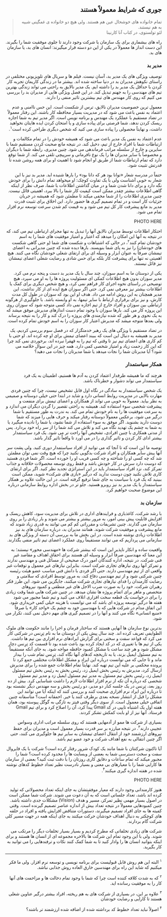 <div dir="rtl">


## جوری که شرایط معمولاً هستند 

> تمام خانواده های خوشحال عین هم هستند. ولی هیچ دو خانواده ی غمگینی شبیه به هم نیستند. <br>
لئو تولستوی، در کتاب آنا کارنینا

راه های بیشماری برای یک سازمان یا شرکت وجود دارند تا جلوی موفقیت شما را بگیرند. این دست انداز ها معمولاً در یکی از این دو دسته قرار میگیرند: انسان های بد، یا سازمان های بد. 

### مدیر بد

توصیف ویژگی های یک مدیر بد، آسان نیست. فیلم ها و سریال های تلویزیونی مختلفی در راستای نکوهش مدیران بد در دنیا ساخته شده اند. بیشتر ما در زندگی کاریمان تجربه کار کردن با حداقل یک مدیر بد را داشته ایم. یک مدیر نالایق به راحتی می تواند زندگی بهترین تیم های مهندسی را به جهنم تبدیل کند. در این فصل ویژگی هایی از مدیران بد را بررسی می کنیم که روی کار مهندس های تیم بیشترین تاثیر منفی را دارند. 

معمول ترین خصوصیت مدیران نالایق، ترس از شکست است. این حس ناامنی و عدم اعتماد به نفس باعث می شود که در مدیریت بسیار محافظه کار باشند. این رفتار معمولاً در تضاد مستقیم با عملکرد یک مهندس و برنامه نویس است. اگر مدیر تیم به شما اجازه ریسک کردن ندهد، شما فرصتی برای پیاده سازی و یا امتحان کردن ایده هایتان نخواهید داشت، و نهایتاً محصولی را پیاده سازی می کنید که شخص دیگری طراحی کرده است<sup>۱</sup>. 

عدم اعتماد به نفس یک مدیر باعث می شود که همیشه خودش را در تمام مکالمات و ارتباطات شما با افراد خارج از تیم، دخیل کند. در نتیجه مانع صحبت کردن مستقیم شما با سایرین و خارج از سلسله مراتب فرماندهی می شود. چنین مدیری، رابطه شما با دیگران و مخصوصاً با سایر مدیران ها را یک نوع نافرمانی و سرپیچی تلقی می کند. از شما توقع دارد که تمام ارتباطات شما از طریق او انجام شود تا اهمیت او برای همه روشن شده تا قدرتش تثبیت شود. 

حتماً در مدرسه شعار «توانا بود هر که دانا بود» را بارها شنیده اید. مدیر بد نیز با این شعار به خوبی آشناست ولی با یک تفاوت کوچک: او میخواهد تمام دانش را برای خودش نگه دارد و برای دانا شدن شما و در میان گذاشتن اطلاعات با شما، صرف نظر از اینکه گاهی اطلاعات بیشتر چقدر ممکن است کیفیت کار شما را بالا ببرد، اهمیتی قائل نیست. چنین مدیری اطلاعات را از شما مخفی میکند تا مطمئن شود که همیشه در جریان جزئیات کار است و در تمام تصمیم گیری ها حضور دارد. این اخلاق برای تثبیت قدرت مدیر بد مانع پیشرفت کار کل تیم می شود و به قیمت کم شدن سرعت توسعه نرم افزار تمام می شود. 

PHOTO HERE

احتکار اطلاعات توسط مدیران نالایق آنها را تبدیل به تنها مجرای ارتباطی تیم می کند، که در نتیجه به آنها این امکان را میدهد که اعتبار و امتیاز موفقیت های شما را به اسم خودشان تمام کنند<sup>۲</sup>، در حالی که اشتباهات و شکست های شما (و حتی گاهی شکست های خودشان) را نیز به پای شما بنویسند. بارها دیده شده که چنین مدیرانی به اعضای تیمشان صرفاً به عنوان ابزار و وسیله ای برای ارتقای شغلی خودشان نگاه می کنند. هیچ اهمیتی نه تنها برای پیشرفت کار بلکه برای حس شادی و رضایت شغلی اعضای تیمشان نیز قائل نیستند. 

یکی از دوستان ما به اسم سوزان، چند سال با یک مدیر بد دست و پنجه نرم می کرد. مدیر سوزان بدون هیچ اطلاعات کمکی ای مسئولیت پروژه ها را به او می سپرد، هیچ توضیحی در راستای نحوه اجرای کار فراهم نمی کرد، و هیچ شخص دیگری برای کمک یا اطلاعات بیشتر نیز معرفی نمی کرد. حتی اگر سوزان هیچ ایده ای از کار نداشت، این مدیر همچنان به این روش ادامه می داد. هدف او این بود که سوزان در طول کل مدت کارش، و نیز برای برقراری ارتباط با سایر تیمها، به او وابسته باشد. با جلوگیری از هرگونه ارتباطی بین سوزان و افراد خارج از تیم اجازه نمی داد کسی متوجه شود که سوزان روی این پروژه کار می کند. بارها سوزان با وجود تمام دست اندازهای مدیرش موفق میشد که به یک نحوی و هر طور که شده نیازمندی های پروژه را درک کند و کار را به نتیجه برساند ولی بعدها متوجه میشد که مدیرش اعتبار کار سوزان را به اسم خودش تمام کرده است. 

در تضاد مستقیم با ویژگی های یک رهبر خدمتگزار که در فصل سوم بررسی کردیم، یک مدیر بد همیشه به دنبال این است که ببیند اعضای تیمش برای او چه کرده اند. او حتی با کم کاری های اعضای تیم نیز تا وقتی که تیم را به قهقرا نبرده اند، برخوردی نمی کند چرا که این کار زحمت زیاد و امتیاز شخصی کمی دارد. همه چیز در این سوال خلاصه می شود؟ آیا مدیرتان شما را نجات میدهد یا شما مدیرتان را نجات می دهید؟ 


### همکار سیاستمدار 

هرچند که ما همیشه طرفدار اعتماد کردن به آدم ها هستیم، اطمینان به یک فرد سیاستمدار می تواند دشوار و خطرناک باشد. 

یک شخص سیاستمدار به سادگی در نگاه اول قابل تشخیص نیست، چرا که چنین فردی مهارت بالایی در مدیریت روابط انسانی دارد و شاید در ابتدا حتی خیلی دوستانه و صمیمی به نظر بیاید. معمولاً به خوبی می تواند از همکاران و اعضای تیمش برای منفعت و پیشرفت شخصی سوء استفاده کند. همیشه به راحتی تقصیر را گردن دیگران می اندازد و به سرعت موفقیت ها را به نام خودش تمام می کند. به ندرت به طور مستقیم با شما درگیر می شود، برعکس معمولاً دوستانه رفتار میکند و حرف هایی را میزند که شما دوست دارید بشنوید. اگر موفق به سوء استفاده از شما نشود، یا شما را نادیده میگیرد یا به شما به چشم یک تهدید نگاه می کند و تلاش می کند شما را از سر راه خود بردارد. پس از مدتی همکاری با چنین افرادی، تشخیص آنها راحت تر می شود. یک فرد سیاستمدار بیشتر ادای کار کردن و تاثیر گذاری را در می آورد تا واقعاً تاثیر گذار باشد. 

توصیه ما این است که تا آنجا که می توانید از افراد سیاستمدار دوری کنید. ولی پشت سر آنها پیش سایر همکاران و افراد شرکت بدگویی نکنید چرا که هیچ وقت نمی توان مطمئن شد که چه کسی او را شناخته و چه کسی فریب او را خورده است. اگر شما فردی هستید که دوست دارد سرش در کار خودش باشد و فقط روی توسعه محصولات خلاقانه و جذاب تمرکز کند، نزد افراد سیاستمدار باید در این استراتژی تجدید نظر کنید. اگر برای ارتقای کاری تلاش نکنید چون دوست ندارید که درگیر «بازی های شرکت» شوید، ممکن است ببینید که یک فرد با سیاست به جای شما ترفیع گرفته است. در این حالت علاوه بر همکار سیاستمدار با یک مدیر بد نیز روبرو هستید. جلو تر در بخش اداره روابط سازمانی درباره این موضوع صحبت خواهیم کرد. 


### سازمان بد 

با رشد شرکت، کاغذبازی و فرایندهای اداری در تلاش برای مدیریت سود، کاهش ریسک و افزایش قابلیت پیش بینی امور، به مرور بیشتر و بیشتر می شوند و بار زیادی را بر روی سازمان می گذارند. چنین تشریفات و مقرراتی کم کم می توانند به قدری زیاد شوند که مانع پیشرفت و موفقیت شرکت شوند. همانند مدیران بد، درباره سازمان های بد نیز اطلاعات زیادی نوشته شده است. در این بخش ما به بررسی آن دسته از ویژگی های بد سازمانی می پردازیم که می توانند مستقیماً روی عملکرد اعضای تیم تاثیر منفی بگذارند. 

واقعیت ساده و انکار ناپذیر این است که بیشتر شرکت ها «مهندسی محور» نیستند؛ به این معنا که مهندسین صرفاً ابزار و وسیله ای هستند برای احقاق اهداف و مقاصد غیر فنی شرکت. در نتیجه، اداره کنندگان امور درک صحیحی از مسائل فنی و مهندسی ندارند و تمرکز آنها روی نیازهای تجاری شرکت است. بنابراین نیازهای غیر معمول و توقعات غیر واقعی ای از تیم مهندسی دارند. حتی اگر فردی با دانش فنی مناسب عضو هیئت رئیسه چنین شرکتی شود و از تیم مهندسی دفاع کند، به مرور توسط افرادی که سلامتی و رضایت کارمندان را فدای نیازهای تجاری شرکت میکنند، جایگزین می شود. این طرز فکر رهبران شرکت، خود را به صورت ضرب الاجل های غیر منطقی و کمبود نیروهای متخصص و ماهر برای اتمام پروژه ها نشان میدهد. در چنین شرکت هایی شما وقت زیادی را برای درخواست یک قطعه سخت افزاری اتلاف می کنید و تیم شما مجبور می شود هفته ها درگیر توسعه پروژه ای باشد که می توانست با هزینه خیلی کمی خریداری شود. این اتفاق مدام در شرکت هایی که با مهندسین خود به چشم یک «واحد کار» یا صرفاً «منبع انسانی» نگاه می کنند و آنها را در تصمیم گیری های مهم دخیل نمی کنند، تکرار می شود. 

بدترین نوع سازمان ها آنهایی هستند که ساختار فرمان و اجرا را مانند حکومت های ملوک الطوایفی تعریف کرده اند. چند سال پیش یکی از دوستان ما به نام تِرِنس در شرکتی کار می کرد که قواعد سفت و سختی برای گزارش ایرادهای نرم افزاری بین تیم ها داشت. یکی از تیم ها با تغییری که در کد ایجاد کرده بود باعث شده بود تا قسمت کد تِرِنس دچار مشکل شود و هر چند ساعت با مشکل کمبود حافظه مواجه شود. به جای آنکه مستقیماً به تیم مسئول ایمیل بزند، یا به تاریخچه کدهای آنها نگاه کند، تِرِنس تمام شب را بیدار ماند و تا جایی که می توانست درباره این ایراد و مشکل اطلاعات مختلفی جمع کرد تا پرونده محکمی بر علیه این تیم تهیه کند. نهایتاً تمام اطلاعات جمع شده را برای مدیرش ارسال کرد، مدیرش به رئیس بخش ایمیل زد، رئیس بخش به رئیس بخش تیم مسئول ایمیل زد، رئیس بخش تیم مسئول به مدیر تیم مسئول ایمیل زد و مدیر تیم مسئول شخصی که درباره آن تکه از نرم افزار اطلاعات لازم را داشت شناسایی کرد. بیش از ده روز بعد، تِرِنس در یک جلسه کنار دو مدیر، دو رئیس بخش و سه مهندس دیگر نشسته بود تا درباره این ایراد نرم افزاری صحبت کنند و بررسی کنند که اینکه آیا می توانند این مشکل را قبل از انتشار نسخه بعدی برطرف کنند یا خیر. احمقانه است؟ متاسفانه چنین اتفاقی خیلی معمول است. از سوی دیگر وقتی فیتز به تازگی به گوگل پیوسته بود، همان هفته اول یک اشتباه تایپی در کد Gmail پیدا کرد، آن را اصلاح کرد و برای تیم Gmail فرستاد. آنها نیز از او بابت کمکش تشکر کردند. 

بسیاری از شرکت ها ممو از آدمهایی هستند که روی سلسله مراتب اداری وسواس عجیبی دارند<sup>۳</sup>. در نتیجه مبارزه بر سر قدرت بسیار معمول است و مدیران برای حفظ نیروهای ارزشمند خود از انتقال اعضای تیمشان به سایر تیم ها جلوگیری می کنند، حتی اگر چنین انتقالی به نفع اهداف شرکت و خود عضو تیم باشد. 

آیا تاکنون شرکتتان با شما مانند یک کودک شرور رفتار کرده است؟ شرکت با یک فایروال سفت و سخت دسترسی شما به بعضی از وبسایت ها را محدود کرده است؟ شما را مجبور میکند که تمام ساعات و دقایق کاری روزتان را با دقت ثبت کنید؟ بعضی از سازمان ها کارایی شما را با معیارهای بی معنی و بسیار نادرست نظیر تعداد خطوط کدهای نوشته شده در هفته اندازه گیری میکنند<sup>۴</sup>. 
 

PHOTO HERE 


هنوز کارمندانی وجود دارند که معیار موفقیتشان به جای اینکه تعداد محصولاتی که تولید کرده اند باشد، تعداد جلساتی است که به آن دعوت می شوند. 
شرکت شما ممکن است در اصول بسیار مهمی نظیر تمرکز، مسیر و هدف (Vision) مشکلات جدی داشته باشد. چنین کمبودهایی معمولاً در نتیجه تعداد بیش از اندازه عناصر تصمیم گیرنده است. وقتی کمیته ها به جای افراد تصمیم میگیرند، دستورات متناقض افزایش یافته و افراد در حلقه های کوچکتر به دنبال اهداف خودشان حرکت میکنند به جای اینکه همه در جهت مسیر کلی شرکت گام بردارند. 

شرکت های زیادی تخلفاتی که مطرح کردیم و بسیار بسیار تخلفات دیگر را مرتکب می شوند. ولی با این وجود تمام این شرکت ها بالاخره مجموعه ای از انسان ها هستند و برای اینکه بتوانید انسان ها را وادار کنید تا به شما کمک کنند نکات و ترفندهایی را می توانید به کار بگیرید. 


--- 

<sup>۱</sup>
البته این هم روش قابل قبولیست برای برنامه نویسی و توسعه نرم افزار. ولی ما فکر میکنیم که شاید این راه برای مهندسین خارق العاده روش جذابی نباشد. 

<sup>۲</sup>
که به شدت کلافه کننده است چرا که شما با وجود تمام دخالت ها و مزاحمت های آنها کار را به موفقیت رسانده اید. 

<sup>۳</sup>
علاوه بر این، در بسیاری از شرکت های به هم ریخته، افراد بیشتر درگیر عناوین شغلی هستند تا کارایی و رضایت خودشان 

<sup>۴</sup>
اصولاً نباید تعداد خطوط کد برداشته شده از اضافه شده ارزشمند تر باشند؟


</div>
